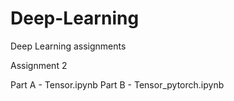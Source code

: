 # Deep-Learning
Deep Learning assignments 

Assignment 2

Part A - Tensor.ipynb
Part B - Tensor_pytorch.ipynb

